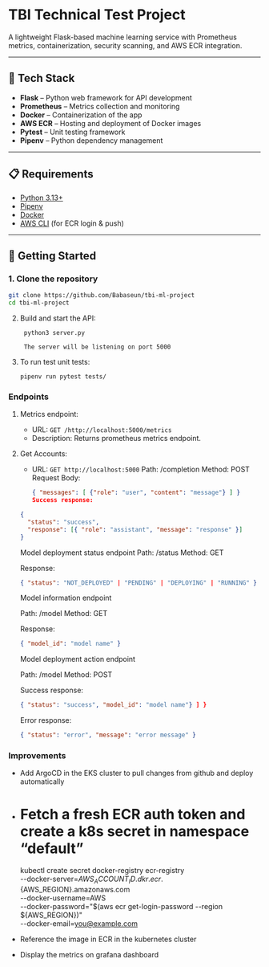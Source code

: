 # TBI Technical Test Project

A lightweight Flask-based machine learning service with Prometheus metrics, containerization, security scanning, and AWS ECR integration.

---

## 🔧 Tech Stack

- **Flask** – Python web framework for API development  
- **Prometheus** – Metrics collection and monitoring  
- **Docker** – Containerization of the app  
- **AWS ECR** – Hosting and deployment of Docker images  
- **Pytest** – Unit testing framework  
- **Pipenv** – Python dependency management

---

## 📋 Requirements

- [Python 3.13+](https://www.python.org/downloads/)
- [Pipenv](https://pipenv.pypa.io/en/latest/)
- [Docker](https://www.docker.com/)
- [AWS CLI](https://docs.aws.amazon.com/cli/latest/userguide/install-cliv2.html) (for ECR login & push)

---

## 🚀 Getting Started

### 1. Clone the repository

```bash
git clone https://github.com/Babaseun/tbi-ml-project
cd tbi-ml-project
```

2. Build and start the API:

   ```
    python3 server.py

    The server will be listening on port 5000
   ```

3. To run test unit tests:

   ```
   pipenv run pytest tests/
   ```

### Endpoints

1.  Metrics endpoint:

    - URL: `GET /http://localhost:5000/metrics`
    - Description: Returns prometheus metrics endpoint.

2.  Get Accounts:

    - URL: `GET http://localhost:5000`
      Path: /completion
      Method: POST
      Request Body:
      ```json
      { "messages": [ {"role": "user", "content": "message"} ] }
      Success response:
      ```

    ```json
    {
      "status": "success",
      "response": [{ "role": "assistant", "message": "response" }]
    }
    ```

    Model deployment status endpoint
    Path: /status
    Method: GET

    Response:

    ```json
    { "status": "NOT_DEPLOYED" | "PENDING" | "DEPLOYING" | "RUNNING" }
    ```

    Model information endpoint

    Path: /model
    Method: GET

    Response:

    ```json
    { "model_id": "model name" }
    ```

    Model deployment action endpoint

    Path: /model
    Method: POST

    Success response:

    ```json
    { "status": "success", "model_id": "model name"} ] }
    ```

    Error response:

    ```json
    { "status": "error", "message": "error message" }
    ```

### Improvements

- Add ArgoCD in the EKS cluster to pull changes from github and deploy automatically
- # Fetch a fresh ECR auth token and create a k8s secret in namespace “default”

  kubectl create secret docker-registry ecr-registry \
   --docker-server=${AWS_ACCOUNT_ID}.dkr.ecr.${AWS_REGION}.amazonaws.com \
   --docker-username=AWS \
   --docker-password="$(aws ecr get-login-password --region ${AWS_REGION})" \
   --docker-email=you@example.com

- Reference the image in ECR in the kubernetes cluster
- Display the metrics on grafana dashboard
